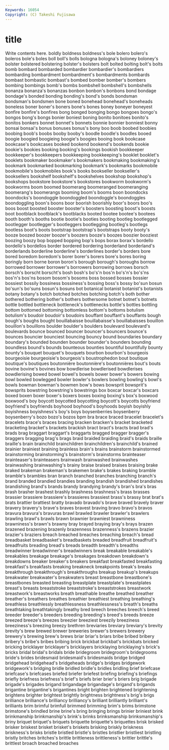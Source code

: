 ```yaml
---
Keywords: 16054 
Copyright: (C) Takeshi Fujisawa
---
```


# title

Write contents here.
boldly boldness boldness's bole bolero bolero's boleros
bole's boles boll boll's bolls bologna bologna's boloney boloney's bolster
bolstered bolstering bolster's bolsters bolt bolted bolting bolt's bolts bomb
bombard bombarded bombardier bombardier's bombardiers bombarding bombardment bombardment's bombardments bombards
bombast bombastic bombast's bombed bomber bomber's bombers bombing bombings bomb's
bombs bombshell bombshell's bombshells bonanza bonanza's bonanzas bonbon bonbon's bonbons
bond bondage bondage's bonded bonding bonding's bond's bonds bondsman bondsman's
bondsmen bone boned bonehead bonehead's boneheads boneless boner boner's boners
bone's bones boney boneyer boneyest bonfire bonfire's bonfires bong bonged
bonging bongo bongoes bongo's bongos bong's bongs bonier boniest boning
bonito bonitoes bonito's bonitos bonkers bonnet bonnet's bonnets bonnie bonnier
bonniest bonny bonsai bonsai's bonus bonuses bonus's bony boo boob
boobed boobies boobing boob's boobs booby booby's boodle boodle's boodles
booed boogie boogied boogieing boogie's boogies booing book bookcase bookcase's
bookcases booked bookend bookend's bookends bookie bookie's bookies booking booking's
bookings bookish bookkeeper bookkeeper's bookkeepers bookkeeping bookkeeping's booklet booklet's booklets
bookmaker bookmaker's bookmakers bookmaking bookmaking's bookmark bookmarked bookmarking bookmark's bookmarks
bookmobile bookmobile's bookmobiles book's books bookseller bookseller's booksellers bookshelf bookshelf's
bookshelves bookshop bookshop's bookshops bookstore bookstore's bookstores bookworm bookworm's bookworms
boom boomed boomerang boomeranged boomeranging boomerang's boomerangs booming boom's booms
boon boondocks boondocks's boondoggle boondoggled boondoggle's boondoggles boondoggling boon's boons
boor boorish boorishly boor's boors boo's boos boost boosted booster
booster's boosters boosting boost's boosts boot bootblack bootblack's bootblacks booted
bootee bootee's bootees booth booth's booths bootie bootie's booties booting
bootleg bootlegged bootlegger bootlegger's bootleggers bootlegging bootleg's bootlegs bootless boot's
boots bootstrap bootstrap's bootstraps booty booty's booze boozed boozer boozer's
boozers booze's boozes boozier booziest boozing boozy bop bopped bopping
bop's bops borax borax's bordello bordello's bordellos border bordered bordering
borderland borderland's borderlands borderline borderline's borderlines border's borders bore bored
boredom boredom's borer borer's borers bore's bores boring boringly born
borne boron boron's borough borough's boroughs borrow borrowed borrower borrower's
borrowers borrowing borrows borsch borsch's borscht borscht's bosh bosh's bo's'n
bos'n bo's'n's bo's'ns bos'n's bos'ns bosom bosom's bosoms boss bossed
bosses bossier bossiest bossily bossiness bossiness's bossing boss's bossy bo'sun
bosun bo'sun's bo'suns bosun's bosuns bot botanical botanist botanist's botanists
botany botany's botch botched botches botching botch's both bother bothered
bothering bother's bothers bothersome botnet botnet's botnets bottle bottled bottleneck
bottleneck's bottlenecks bottle's bottles bottling bottom bottomed bottoming bottomless bottom's
bottoms botulism botulism's boudoir boudoir's boudoirs bouffant bouffant's bouffants bough
bough's boughs bought bouillabaisse bouillabaisse's bouillabaisses bouillon bouillon's bouillons boulder
boulder's boulders boulevard boulevard's boulevards bounce bounced bouncer bouncer's bouncers
bounce's bounces bouncier bounciest bouncing bouncy bound boundaries boundary boundary's
bounded bounden bounder bounder's bounders bounding boundless bound's bounds bounteous
bounties bountiful bountifully bounty bounty's bouquet bouquet's bouquets bourbon bourbon's
bourgeois bourgeoisie bourgeoisie's bourgeois's boustrophedon bout boutique boutique's boutiques boutonnière
boutonnière's boutonnières bout's bouts bovine bovine's bovines bow bowdlerise bowdlerised
bowdlerises bowdlerising bowed bowel bowel's bowels bower bower's bowers bowing
bowl bowled bowlegged bowler bowler's bowlers bowling bowling's bowl's bowls
bowman bowman's bowmen bow's bows bowsprit bowsprit's bowsprits bowstring bowstring's
bowstrings box boxcar boxcar's boxcars boxed boxen boxer boxer's boxers
boxes boxing boxing's box's boxwood boxwood's boy boycott boycotted boycotting
boycott's boycotts boyfriend boyfriend's boyfriends boyhood boyhood's boyhoods boyish boyishly
boyishness boyishness's boy's boys boysenberries boysenberry boysenberry's bozo bozo's bozos
bpm bra brace braced bracelet bracelet's bracelets brace's braces bracing
bracken bracken's bracket bracketed bracketing bracket's brackets brackish bract bract's
bracts brad brad's brads brag braggart braggart's braggarts bragged bragger
bragger's braggers bragging brag's brags braid braided braiding braid's braids
braille braille's brain brainchild brainchildren brainchildren's brainchild's brained brainier brainiest
braining brainless brain's brains brainstorm brainstormed brainstorming brainstorming's brainstorm's brainstorms
brainteaser brainteaser's brainteasers brainwash brainwashed brainwashes brainwashing brainwashing's brainy braise
braised braises braising brake braked brakeman brakeman's brakemen brake's brakes
braking bramble bramble's brambles bran branch branched branches branching branch's
brand branded brandied brandies branding brandish brandished brandishes brandishing brand's
brands brandy brandying brandy's bran's bra's bras brash brasher brashest
brashly brashness brashness's brass brasses brassier brassiere brassiere's brassieres brassiest
brass's brassy brat brat's brats brattier brattiest bratty bravado bravado's
brave braved bravely braver bravery bravery's brave's braves bravest braving
bravo bravo's bravos bravura bravura's bravuras brawl brawled brawler brawler's
brawlers brawling brawl's brawls brawn brawnier brawniest brawniness brawniness's brawn's
brawny bray brayed braying bray's brays brazen brazened brazening brazenly
brazenness brazenness's brazens brazier brazier's braziers breach breached breaches breaching
breach's bread breadbasket breadbasket's breadbaskets breaded breadfruit breadfruit's breadfruits breading
bread's breads breadth breadth's breadths breadwinner breadwinner's breadwinners break breakable
breakable's breakables breakage breakage's breakages breakdown breakdown's breakdowns breaker breaker's
breakers breakfast breakfasted breakfasting breakfast's breakfasts breaking breakneck breakpoints break's
breaks breakthrough breakthrough's breakthroughs breakup breakup's breakups breakwater breakwater's breakwaters
breast breastbone breastbone's breastbones breasted breasting breastplate breastplate's breastplates breast's
breasts breaststroke breaststroke's breaststrokes breastwork breastwork's breastworks breath breathable breathe
breathed breather breather's breathers breathes breathier breathiest breathing breathing's breathless
breathlessly breathlessness breathlessness's breath's breaths breathtaking breathtakingly breathy bred breech
breeches breech's breed breeder breeder's breeders breeding breeding's breed's breeds
breeze breezed breeze's breezes breezier breeziest breezily breeziness breeziness's breezing
breezy brethren breviaries breviary breviary's brevity brevity's brew brewed brewer
breweries brewer's brewers brewery brewery's brewing brew's brews briar briar's
briars bribe bribed bribery bribery's bribe's bribes bribing brick brickbat
brickbat's brickbats bricked bricking bricklayer bricklayer's bricklayers bricklaying bricklaying's brick's
bricks bridal bridal's bridals bride bridegroom bridegroom's bridegrooms bride's brides
bridesmaid bridesmaid's bridesmaids bridge bridged bridgehead bridgehead's bridgeheads bridge's bridges
bridgework bridgework's bridging bridle bridled bridle's bridles bridling brief briefcase
briefcase's briefcases briefed briefer briefest briefing briefing's briefings briefly briefness
briefness's brief's briefs brier brier's briers brig brigade brigade's brigades
brigand brigandage brigandage's brigand's brigands brigantine brigantine's brigantines bright brighten
brightened brightening brightens brighter brightest brightly brightness brightness's brig's brigs
brilliance brilliance's brilliancy brilliancy's brilliant brilliantly brilliant's brilliants brim brimful
brimfull brimmed brimming brim's brims brimstone brimstone's brindled brine brine's
bring bringing brings brinier briniest brink brinkmanship brinkmanship's brink's brinks
brinksmanship brinksmanship's briny briquet briquet's briquets briquette briquette's briquettes brisk
brisked brisker briskest brisket brisket's briskets brisking briskly briskness briskness's
brisks bristle bristled bristle's bristles bristlier bristliest bristling bristly britches
britches's brittle brittleness brittleness's brittler brittle's brittlest broach broached broaches
